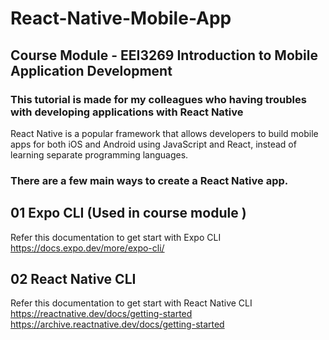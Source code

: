 # React-Native-Mobile-App
## Course Module - EEI3269 Introduction to Mobile Application Development
### This tutorial is made for my colleagues who having troubles with developing applications with React Native

React Native is a popular framework that allows developers to build mobile apps for both iOS and Android using JavaScript and React, instead of learning separate programming languages.
### There are a few main ways to create a React Native app.
## 01 Expo CLI (Used in course module )
Refer this documentation to get start with Expo CLI 
https://docs.expo.dev/more/expo-cli/

## 02 React Native CLI
Refer this documentation to get start with React Native CLI
https://reactnative.dev/docs/getting-started
https://archive.reactnative.dev/docs/getting-started

